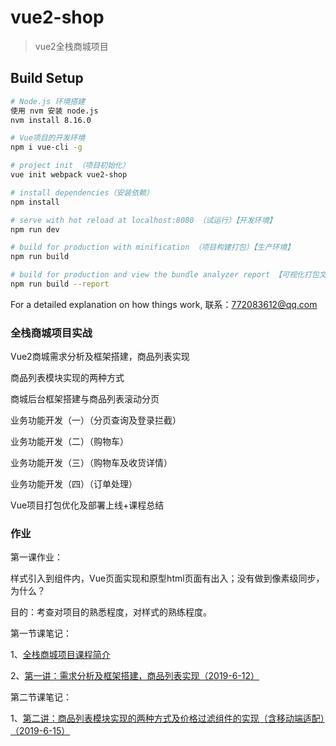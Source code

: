 # vue2-shop

> vue2全栈商城项目

## Build Setup

``` bash
# Node.js 环境搭建
使用 nvm 安装 node.js
nvm install 8.16.0

# Vue项目的开发环境
npm i vue-cli -g

# project init （项目初始化）
vue init webpack vue2-shop

# install dependencies（安装依赖）
npm install

# serve with hot reload at localhost:8080 （试运行）【开发环境】
npm run dev

# build for production with minification （项目构建打包）【生产环境】
npm run build

# build for production and view the bundle analyzer report 【可视化打包文件分析】
npm run build --report
```

For a detailed explanation on how things work, 联系：772083612@qq.com

### 全栈商城项目实战
Vue2商城需求分析及框架搭建，商品列表实现

商品列表模块实现的两种方式

商城后台框架搭建与商品列表滚动分页

业务功能开发（一）（分页查询及登录拦截）

业务功能开发（二）（购物车）

业务功能开发（三）（购物车及收货详情）

业务功能开发（四）（订单处理）

Vue项目打包优化及部署上线+课程总结

### 作业
第一课作业：

样式引入到组件内，Vue页面实现和原型html页面有出入；没有做到像素级同步，为什么？

目的：考查对项目的熟悉程度，对样式的熟练程度。

第一节课笔记：

1、[全栈商城项目课程简介](http://note.youdao.com/noteshare?id=0e6c11f3488fd15e683ab988c268f9bd&sub=A5F0609EAADE4A84B9CA3F6C80C9F745)

2、[第一讲：需求分析及框架搭建，商品列表实现（2019-6-12）](http://note.youdao.com/noteshare?id=896962ddba20d4f819d3aa737c77ebfc&sub=19ED3C0159CF4D1EAA1A6D44B890A587)

第二节课笔记：

1、[第二讲：商品列表模块实现的两种方式及价格过滤组件的实现（含移动端适配）（2019-6-15）](http://note.youdao.com/noteshare?id=7691af7561a89a5c9fa893cc508c59ca&sub=EC8150ED8BAE457A962429D10B535002)
